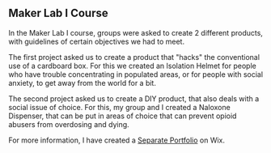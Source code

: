 ## Maker Lab I Course ##

In the Maker Lab I course, groups were asked to create 2 different products, with guidelines of certain objectives we had to meet.<br/>

The first project asked us to create a product that "hacks" the conventional use of a cardboard box. For this we created an Isolation Helmet for people who have trouble concentrating in populated areas, or for people with social anxiety, to get away from the world for a bit. <br/>

The second project asked us to create a DIY product, that also deals with a social issue of choice. For this, my group and I created a Naloxone Dispenser, that can be put in areas of choice that can prevent opioid abusers from overdosing and dying.

For more information, I have created a [Separate Portfolio](https://duncankatzel.wixsite.com/makerlab1) on Wix. 